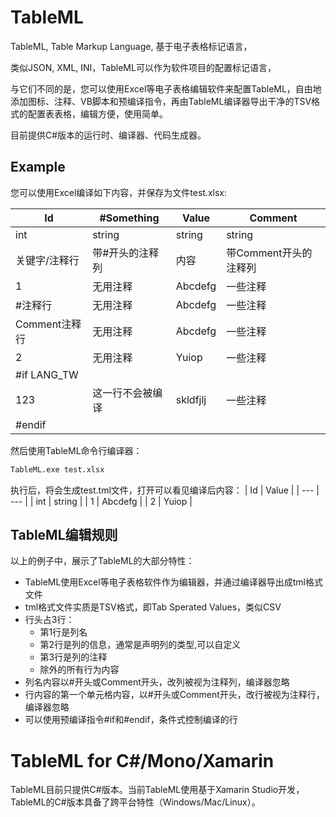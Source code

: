 
# TableML

TableML, Table Markup Language, 基于电子表格标记语言，

类似JSON, XML, INI，TableML可以作为软件项目的配置标记语言，

与它们不同的是，您可以使用Excel等电子表格编辑软件来配置TableML，自由地添加图标、注释、VB脚本和预编译指令，再由TableML编译器导出干净的TSV格式的配置表表格，编辑方便，使用简单。

目前提供C#版本的运行时、编译器、代码生成器。

## Example


您可以使用Excel编译如下内容，并保存为文件test.xlsx:

| Id            | #Something       | Value    | Comment               |
| ---           | ---              | ---      | ---                   |
| int           | string           | string   | string                |
| 关键字/注释行 | 带#开头的注释列  | 内容     | 带Comment开头的注释列 |
| 1             | 无用注释         | Abcdefg  | 一些注释              |
| #注释行       | 无用注释         | Abcdefg  | 一些注释              |
| Comment注释行 | 无用注释         | Abcdefg  | 一些注释              |
| 2             | 无用注释         | Yuiop    | 一些注释              |
| #if LANG_TW   |                  |          |                       |
| 123           | 这一行不会被编译 | skldfjlj | 一些注释              |
| #endif        |                  |          |                       |


然后使用TableML命令行编译器：
```bash
TableML.exe test.xlsx

```

执行后，将会生成test.tml文件，打开可以看见编译后内容：
| Id  | Value   |
| --- | ---     |
| int | string  |
| 1   | Abcdefg |
| 2   | Yuiop   |


## TableML编辑规则

以上的例子中，展示了TableML的大部分特性：

- TableML使用Excel等电子表格软件作为编辑器，并通过编译器导出成tml格式文件
- tml格式文件实质是TSV格式，即Tab Sperated Values，类似CSV
- 行头占3行：
    - 第1行是列名
    - 第2行是列的信息，通常是声明列的类型,可以自定义
    - 第3行是列的注释
    - 除外的所有行为内容
- 列名内容以#开头或Comment开头，改列被视为注释列，编译器忽略
- 行内容的第一个单元格内容，以#开头或Comment开头，改行被视为注释行，编译器忽略
- 可以使用预编译指令#if和#endif，条件式控制编译的行



# TableML for C#/Mono/Xamarin

TableML目前只提供C#版本。当前TableML使用基于Xamarin Studio开发，TableML的C#版本具备了跨平台特性（Windows/Mac/Linux）。



